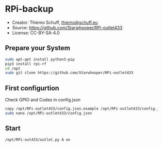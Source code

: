 RPi-backup
==========

* Creator: Thiemo Schuff, thiemo@schuff.eu
* Source: https://github.com/Starwhooper/RPi-outlet433
* License: CC-BY-SA-4.0

Prepare your System
-------------------
```bash
sudo apt-get install python3-pip
pip3 install rpi-rf
cd /opt
sudo git clone https://github.com/Starwhooper/RPi-outlet433
```

First configurtion
------------------
Check GPIO and Codes in config.json

```bash
copy /opt/RPi-outlet433/config.json.example /opt/RPi-outlet433/config.json
sudo nano /opt/RPi-outlet433/config.json
```

Start
-----
```bash
/opt/RPi-out433/outlet.py A on
```
